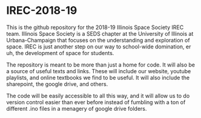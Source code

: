 # IREC-2018-19
This is the github repository for the 2018-19 Illinois Space Society IREC team. Illinois Space Society is a SEDS chapter at the University of Illinois at Urbana-Champaign that focuses on the understanding and exploration of space. IREC is just another step on our way to school-wide domination, er uh, the development of space for students.

The repository is meant to be more than just a home for code. It will also be a source of useful texts and links. These will include our website, youtube playlists, and online textbooks we find to be useful. It will also include the sharepoint, the google drive, and others.

The code will be easily accessible to all this way, and it will allow us to do version control easier than ever before instead of fumbling with a ton of different .ino files in a menagery of google drive folders. 
